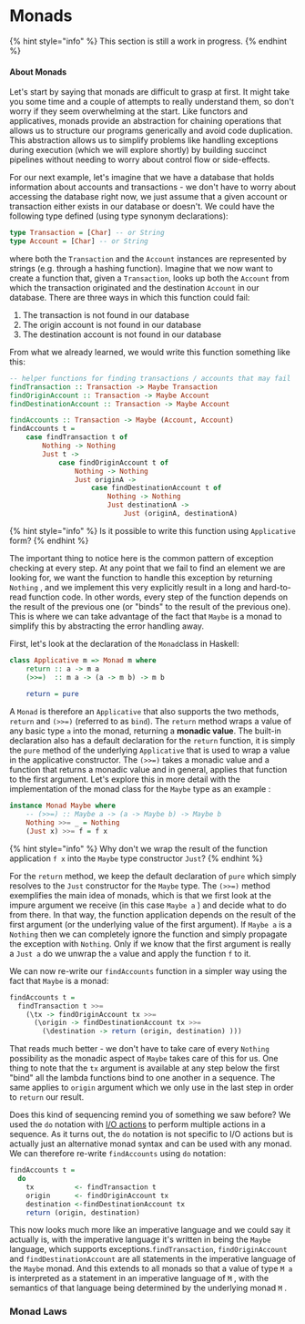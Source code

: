# Monads

{% hint style="info" %}
This section is still a work in progress.
{% endhint %}

#### About Monads

Let's start by saying that monads are difficult to grasp at first. It might take you some time and a couple of attempts to really understand them, so don't worry if they seem overwhelming at the start. Like functors and applicatives, monads provide an abstraction for chaining operations that allows us to structure our programs generically and avoid code duplication. This abstraction allows us to simplify problems like handling exceptions during execution \(which we will explore shortly\) by building succinct pipelines without needing to worry about control flow or side-effects.

For our next example, let's imagine that we have a database that holds information about accounts and transactions - we don't have to worry about accessing the database right now, we just assume that a given account or transaction either exists in our database or doesn't. We could have the following type defined \(using type synonym declarations\):

```haskell
type Transaction = [Char] -- or String
type Account = [Char] -- or String
```

where both the `Transaction` and the `Account` instances are represented by strings \(e.g. through a hashing function\). Imagine that we now want to create a function that, given a `Transaction`, looks up both the `Account` from which the transaction originated and the destination `Account` in our database. There are three ways in which this function could fail:

1. The transaction is not found in our database
2. The origin account is not found in our database
3. The destination account is not found in our database

From what we already learned, we would write this function something like this:

```haskell
-- helper functions for finding transactions / accounts that may fail
findTransaction :: Transaction -> Maybe Transaction
findOriginAccount :: Transaction -> Maybe Account
findDestinationAccount :: Transaction -> Maybe Account

findAccounts :: Transaction -> Maybe (Account, Account)
findAccounts t =
    case findTransaction t of
        Nothing -> Nothing
        Just t ->
            case findOriginAccount t of
                Nothing -> Nothing
                Just originA ->
                    case findDestinationAccount t of
                        Nothing -> Nothing
                        Just destinationA ->
                            Just (originA, destinationA)
```

{% hint style="info" %}
Is it possible to write this function using `Applicative` form?
{% endhint %}

The important thing to notice here is the common pattern of exception checking at every step. At any point that we fail to find an element we are looking for, we want the function to handle this exception by returning `Nothing` , and we implement this very explicitly result in a long and hard-to-read function code. In other words, every step of the function depends on the result of the previous one \(or "binds" to the result of the previous one\). This is where we can take advantage of the fact that `Maybe` is a monad to simplify this by abstracting the error handling away.

First, let's look at the declaration of the `Monad`class in Haskell:

```haskell
class Applicative m => Monad m where
    return :: a -> m a
    (>>=)  :: m a -> (a -> m b) -> m b
    
    return = pure 
```

A `Monad` is therefore an `Applicative` that also supports the two methods,  `return` and `(>>=)` \(referred to as `bind`\). The `return` method wraps a value of any basic type `a` into the monad, returning a **monadic value**. The built-in declaration also has a default declaration for the `return` function, it is simply the `pure` method of the underlying `Applicative` that is used to wrap a value in the applicative constructor. The `(>>=)` takes a monadic value and a function that returns a monadic value and in general, applies that function to the first argument. Let's explore this in more detail with the implementation of the monad class for the `Maybe` type as an example :

```haskell
instance Monad Maybe where
    -- (>>=) :: Maybe a -> (a -> Maybe b) -> Maybe b
    Nothing >>= _ = Nothing
    (Just x) >>= f = f x
```

{% hint style="info" %}
Why don't we wrap the result of the function application `f x` into the `Maybe` type constructor `Just`?
{% endhint %}

For the `return` method, we keep the default declaration of `pure` which simply resolves to the `Just` constructor for the `Maybe` type. The `(>>=)` method exemplifies the main idea of monads, which is that we first look at the impure argument we receive \(in this case `Maybe a` \) and decide what to do from there. In that way, the function application depends on the result of the first argument \(or the underlying value of the first argument\). If `Maybe a` is a `Nothing` then we can completely ignore the function and simply propagate the exception with `Nothing`. Only if we know that the first argument is really a `Just a` do we unwrap the `a` value and apply the function `f` to it.

We can now re-write our `findAccounts` function in a simpler way using the fact that `Maybe` is a monad:

```haskell
findAccounts t =
  findTransaction t >>=
    (\tx -> findOriginAccount tx >>=
      (\origin -> findDestinationAccount tx >>=
        (\destination -> return (origin, destination) )))
```

That reads much better - we don't have to take care of every `Nothing` possibility as the monadic aspect of `Maybe` takes care of this for us. One thing to note that the `tx` argument is available at any step below the first "bind" all the lambda functions bind to one another in a sequence. The same applies to `origin` argument which we only use in the last step in order to `return` our result.

Does this kind of sequencing remind you of something we saw before? We used the `do` notation with [I/O actions](../interactive-programming/sequencing-actions.md) to perform multiple actions in a sequence. As it turns out, the `do` notation is not specific to I/O actions but is actually just an alternative monad syntax and can be used with any monad. We can therefore re-write `findAccounts` using `do` notation:

```haskell
findAccounts t = 
  do
    tx          <- findTransaction t
    origin      <- findOriginAccount tx
    destination <-findDestinationAccount tx 
    return (origin, destination)
```

This now looks much more like an imperative language and we could say it actually is, with the imperative language it's written in being the `Maybe` language, which supports exceptions.`findTransaction`, `findOriginAccount` and `findDestinationAccount` are all statements in the imperative language of the `Maybe` monad. And this extends to all monads so that a value of type `M a` is interpreted as a statement  in an imperative language of `M` , with the semantics of that language being determined by the underlying monad `M` .

### Monad Laws


